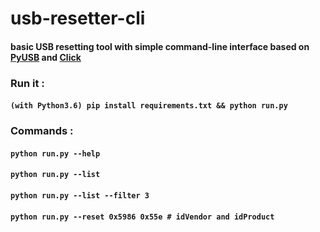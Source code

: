 # usb-resetter-cli
#### basic USB resetting tool with simple command-line interface based on [PyUSB][a43ff9d9] and [Click][20250980]

  [a43ff9d9]: https://github.com/pyusb/pyusb "pyusb"
  [20250980]: https://github.com/pallets/click "Click"

### Run it :
#### `(with Python3.6) pip install requirements.txt && python run.py`

### Commands :
#### `python run.py --help`
#### `python run.py --list`
#### `python run.py --list --filter 3`
#### `python run.py --reset 0x5986 0x55e # idVendor and idProduct`

